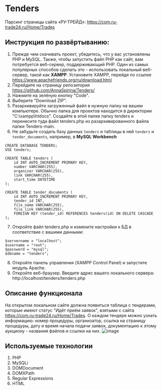 # Tenders
Парсинг страницы сайта «РУ-ТРЕЙД»: https://com.ru-trade24.ru/Home/Trades
## Инструкция по развёртыванию:
1. Прежде чем скачивать проект, убедитесь, что у вас установлены PHP и MySQL. Также, чтобы запустить файл PHP как сайт, вам потребуется веб-сервер, поддерживающий PHP. Один из самых популярных способов сделать это - использовать локальный веб-сервер, такой как **XAMPP**. Установите XAMPP, перейдя по ссылке https://www.apachefriends.org/ru/download.html
2. Перейдите на страницу репозитория https://github.com/AnnaSpirina/Tenders/
3. Нажмите на зелёную кнопку "Code".
4. Выберите "Download ZIP".
5. Разархивируйте загруженный файл в нужную папку на вашем компьютере. Обычно папка для проектов находится в директории "C:\xampp\htdocs". Создайте в этой папке папку tenders и перенесите туда файл tenders.php из разархивированного файла папки Tenders-main. 
6. Не забудьте создать базу данных `tenders` и таблицы в ней `tenders` и `tender_documents`, например, в **MySQL Workbench**
```
CREATE DATABASE TENDERS;
USE tenders;

CREATE TABLE tenders (
    id INT AUTO_INCREMENT PRIMARY KEY,
    number VARCHAR(255),
    organizer VARCHAR(255),
    link VARCHAR(255),
    start_time DATETIME
);

CREATE TABLE tender_documents (
    id INT AUTO_INCREMENT PRIMARY KEY,
    tender_id INT,
    file_name VARCHAR(255),
    file_link VARCHAR(255),
    FOREIGN KEY (tender_id) REFERENCES tenders(id) ON DELETE CASCADE
);
```
7. Откройте файл tenders.php и измените настройки к БД в соответствие с вашими данными:
```
$servername = "localhost";
$username = "root";
$password = "mysql";
$dbname = "tenders";
```
8. Откройте панель управления (XAMPP Control Panel) и запустите модуль Apache.
9. Откройте веб-браузер. Введите адрес вашего локального сервера: http://localhost/tenders/tenders.php

## Описание функционала
На открытом локальном сайте должна появиться таблица с тендерами, которые имеют статус "Идёт приём заявок", взятыми с сайта https://com.ru-trade24.ru/Home/Trades. О каждом тендере можно узнать информацию: номер процедуры, организатор, ссылка на страницу процедуры, дату и время начала подачи заявок, документацию к этому аукциону - названия файлов и ссылки на них.
![image](https://github.com/user-attachments/assets/c0c01c7e-e879-493d-b381-4144d25a1f2e)

## Используемые технологии
1. PHP
2. MySQLi
3. DOMDocument
4. DOMXPath
5. Regular Expressions
6. HTML
